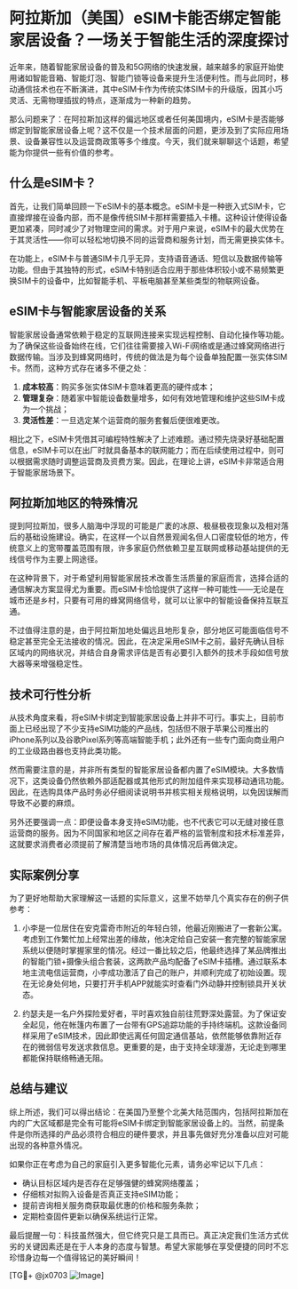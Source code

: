 # 阿拉斯加（美国）eSIM卡能否绑定智能家居设备？一场关于智能生活的深度探讨

近年来，随着智能家居设备的普及和5G网络的快速发展，越来越多的家庭开始使用诸如智能音箱、智能灯泡、智能门锁等设备来提升生活便利性。而与此同时，移动通信技术也在不断演进，其中eSIM卡作为传统实体SIM卡的升级版，因其小巧灵活、无需物理插拔的特点，逐渐成为一种新的趋势。

那么问题来了：在阿拉斯加这样的偏远地区或者任何美国境内，eSIM卡是否能够绑定到智能家居设备上呢？这不仅是一个技术层面的问题，更涉及到了实际应用场景、设备兼容性以及运营商政策等多个维度。今天，我们就来聊聊这个话题，希望能为你提供一些有价值的参考。

## 什么是eSIM卡？

首先，让我们简单回顾一下eSIM卡的基本概念。eSIM卡是一种嵌入式SIM卡，它直接焊接在设备内部，而不是像传统SIM卡那样需要插入卡槽。这种设计使得设备更加紧凑，同时减少了对物理空间的需求。对于用户来说，eSIM卡的最大优势在于其灵活性——你可以轻松地切换不同的运营商和服务计划，而无需更换实体卡。

在功能上，eSIM卡与普通SIM卡几乎无异，支持语音通话、短信以及数据传输等功能。但由于其独特的形式，eSIM卡特别适合应用于那些体积较小或不易频繁更换SIM卡的设备中，比如智能手机、平板电脑甚至某些类型的物联网设备。

## eSIM卡与智能家居设备的关系

智能家居设备通常依赖于稳定的互联网连接来实现远程控制、自动化操作等功能。为了确保这些设备始终在线，它们往往需要接入Wi-Fi网络或是通过蜂窝网络进行数据传输。当涉及到蜂窝网络时，传统的做法是为每个设备单独配置一张实体SIM卡。然而，这种方式存在诸多不便之处：

1. **成本较高**：购买多张实体SIM卡意味着更高的硬件成本；
2. **管理复杂**：随着家中智能设备数量增多，如何有效地管理和维护这些SIM卡成为一个挑战；
3. **灵活性差**：一旦选定某个运营商的服务套餐后便很难更改。

相比之下，eSIM卡凭借其可编程特性解决了上述难题。通过预先烧录好基础配置信息，eSIM卡可以在出厂时就具备基本的联网能力；而在后续使用过程中，则可以根据需求随时调整运营商及资费方案。因此，在理论上讲，eSIM卡非常适合用于智能家居场景下。

## 阿拉斯加地区的特殊情况

提到阿拉斯加，很多人脑海中浮现的可能是广袤的冰原、极昼极夜现象以及相对落后的基础设施建设。确实，在这样一个以自然景观闻名但人口密度较低的地方，传统意义上的宽带覆盖范围有限，许多家庭仍然依赖卫星互联网或移动基站提供的无线信号作为主要上网途径。

在这种背景下，对于希望利用智能家居技术改善生活质量的家庭而言，选择合适的通信解决方案显得尤为重要。而eSIM卡恰恰提供了这样一种可能性——无论是在城市还是乡村，只要有可用的蜂窝网络信号，就可以让家中的智能设备保持互联互通。

不过值得注意的是，由于阿拉斯加地处偏远且地形复杂，部分地区可能面临信号不稳定甚至完全无法接收的情况。因此，在决定采用eSIM卡之前，最好先确认目标区域内的网络状况，并结合自身需求评估是否有必要引入额外的技术手段如信号放大器等来增强稳定性。

## 技术可行性分析

从技术角度来看，将eSIM卡绑定到智能家居设备上并非不可行。事实上，目前市面上已经出现了不少支持eSIM功能的产品线，包括但不限于苹果公司推出的iPhone系列以及谷歌Pixel系列等高端智能手机；此外还有一些专门面向商业用户的工业级路由器也支持此类功能。

然而需要注意的是，并非所有类型的智能家居设备都内置了eSIM模块。大多数情况下，这类设备仍然依赖外部适配器或其他形式的附加组件来实现移动通讯功能。因此，在选购具体产品时务必仔细阅读说明书并核实相关规格说明，以免因误解而导致不必要的麻烦。

另外还要强调一点：即便设备本身支持eSIM功能，也不代表它可以无缝对接任意运营商的服务。因为不同国家和地区之间存在着严格的监管制度和技术标准差异，这就要求消费者必须提前了解清楚当地市场的具体情况后再做决定。

## 实际案例分享

为了更好地帮助大家理解这一话题的实际意义，这里不妨举几个真实存在的例子供参考：

1. 小李是一位居住在安克雷奇市附近的年轻白领，他最近刚搬进了一套新公寓。考虑到工作繁忙加上经常出差的缘故，他决定给自己安装一套完整的智能家居系统以便随时掌握家里的情况。经过一番比较之后，他最终选择了某品牌推出的智能门锁+摄像头组合套装，这两款产品均配备了eSIM卡插槽。通过联系本地主流电信运营商，小李成功激活了自己的账户，并顺利完成了初始设置。现在无论身处何地，只要打开手机APP就能实时查看门外动静并控制锁具开关状态。

2. 约瑟夫是一名户外探险爱好者，平时喜欢独自前往荒野深处露营。为了保证安全起见，他在帐篷内布置了一台带有GPS追踪功能的手持终端机。这款设备同样采用了eSIM技术，因此即使远离任何固定通信基站，依然能够依靠附近存在的微弱信号发送求救信息。更重要的是，由于支持全球漫游，无论走到哪里都能保持联络畅通无阻。

## 总结与建议

综上所述，我们可以得出结论：在美国乃至整个北美大陆范围内，包括阿拉斯加在内的广大区域都是完全有可能将eSIM卡绑定到智能家居设备上的。当然，前提条件是你所选择的产品必须符合相应的硬件要求，并且事先做好充分准备以应对可能出现的各种意外情况。

如果你正在考虑为自己的家庭引入更多智能化元素，请务必牢记以下几点：
- 确认目标区域内是否存在足够强健的蜂窝网络覆盖；
- 仔细核对拟购入设备是否真正支持eSIM功能；
- 提前咨询相关服务商获取最优惠的价格和服务条款；
- 定期检查固件更新以确保系统运行正常。

最后提醒一句：科技虽然强大，但它终究只是工具而已。真正决定我们生活方式优劣的关键因素还是在于人本身的态度与智慧。希望大家能够在享受便捷的同时不忘珍惜身边每一个值得铭记的美好瞬间！

[TG💪+ @jx0703 ![Image](https://github.com/user-attachments/assets/dbca1d08-cadb-493c-b0ec-ad6f7a83f270)]